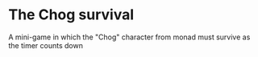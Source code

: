 # The Chog survival
 A mini-game in which the "Chog" character from monad must survive as the timer counts down
